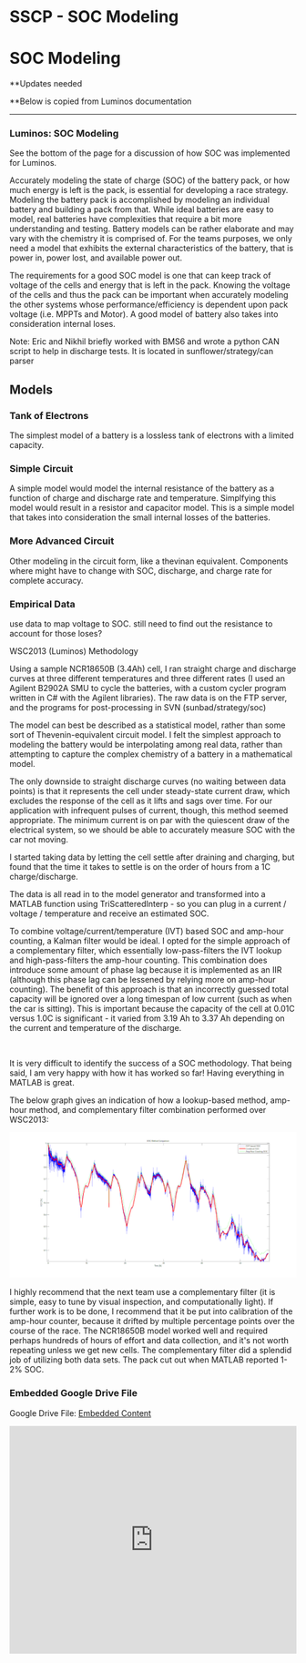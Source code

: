 # SSCP - SOC Modeling

# SOC Modeling

**Updates needed

**Below is copied from Luminos documentation

-------------------

### Luminos: SOC Modeling

[](#h.nhtjwjdq625j)

See the bottom of the page for a discussion of how SOC was implemented for Luminos.

Accurately modeling the state of charge (SOC) of the battery pack, or how much energy is left is the pack, is essential for developing a race strategy. Modeling the battery pack is accomplished by modeling an individual battery and building a pack from that. While ideal batteries are easy to model, real batteries have complexities that require a bit more understanding and testing. Battery models can be rather elaborate and may vary with the chemistry it is comprised of. For the teams purposes, we only need a model that exhibits the external characteristics of the battery, that is power in, power lost, and available power out. 

The requirements for a good SOC model is one that can keep track of voltage of the cells and energy that is left in the pack. Knowing the voltage of the cells and thus the pack can be important when accurately modeling the other systems whose performance/efficiency is dependent upon pack voltage (i.e. MPPTs and Motor). A good model of battery also takes into consideration internal loses. 

Note: Eric and Nikhil briefly worked with BMS6 and wrote a python CAN script to help in discharge tests. It is located in sunflower/strategy/can parser

## Models

[](#h.wodccogo644n)

### Tank of Electrons

[](#h.gxsl3jixw1x3)

The simplest model of a battery is a lossless tank of electrons with a limited capacity.

### Simple Circuit

[](#h.sb79aq4jxu3c)

A simple model would model the internal resistance of the battery as a function of charge and discharge rate and temperature. Simplfying this model would result in a resistor and capacitor model. This is a simple model that takes into consideration the small internal losses of the batteries.

### More Advanced Circuit

[](#h.pphtflzhi0jn)

Other modeling in the circuit form, like a thevinan equivalent. Components where might have to change with SOC, discharge, and charge rate for complete accuracy.

### Empirical Data

[](#h.q4kmuuqgntlx)

use data to map voltage to SOC. still need to find out the resistance to account for those loses?

WSC2013 (Luminos) Methodology

Using a sample NCR18650B (3.4Ah) cell, I ran straight charge and discharge curves at three different temperatures and three different rates (I used an Agilent B2902A SMU to cycle the batteries, with a custom cycler program written in C# with the Agilent libraries). The raw data is on the FTP server, and the programs for post-processing in SVN (sunbad/strategy/soc)

The model can best be described as a statistical model, rather than some sort of Thevenin-equivalent circuit model. I felt the simplest approach to modeling the battery would be interpolating among real data, rather than attempting to capture the complex chemistry of a battery in a mathematical model.

The only downside to straight discharge curves (no waiting between data points) is that it represents the cell under steady-state current draw, which excludes the response of the cell as it lifts and sags over time. For our application with infrequent pulses of current, though, this method seemed appropriate. The minimum current is on par with the quiescent draw of the electrical system, so we should be able to accurately measure SOC with the car not moving.

I started taking data by letting the cell settle after draining and charging, but found that the time it takes to settle is on the order of hours from a 1C charge/discharge.

The data is all read in to the model generator and transformed into a MATLAB function using TriScatteredInterp - so you can plug in a current / voltage / temperature and receive an estimated SOC.

To combine voltage/current/temperature (IVT) based SOC and amp-hour counting, a Kalman filter would be ideal. I opted for the simple approach of a complementary filter, which essentially low-pass-filters the IVT lookup and high-pass-filters the amp-hour counting. This combination does introduce some amount of phase lag because it is implemented as an IIR (although this phase lag can be lessened by relying more on amp-hour counting). The benefit of this approach is that an incorrectly guessed total capacity will be ignored over a long timespan of low current (such as when the car is sitting). This is important because the capacity of the cell at 0.01C versus 1.0C is significant - it varied from 3.19 Ah to 3.37 Ah depending on the current and temperature of the discharge. 

 

It is very difficult to identify the success of a SOC methodology. That being said, I am very happy with how it has worked so far! Having everything in MATLAB is great.

The below graph gives an indication of how a lookup-based method, amp-hour method, and complementary filter combination performed over WSC2013:

![](../../../../../assets/image_81092f804a.png)

I highly recommend that the next team use a complementary filter (it is simple, easy to tune by visual inspection, and computationally light). If further work is to be done, I recommend that it be put into calibration of the amp-hour counter, because it drifted by multiple percentage points over the course of the race. The NCR18650B model worked well and required perhaps hundreds of hours of effort and data collection, and it's not worth repeating unless we get new cells. The complementary filter did a splendid job of utilizing both data sets. The pack cut out when MATLAB reported 1-2% SOC.

[](https://drive.google.com/folderview?id=12gaxmmYtxVkhAJzX99EsL0OE0u7cvoPi)

### Embedded Google Drive File

Google Drive File: [Embedded Content](https://drive.google.com/embeddedfolderview?id=12gaxmmYtxVkhAJzX99EsL0OE0u7cvoPi#list)

<iframe width="100%" height="400" src="https://drive.google.com/embeddedfolderview?id=12gaxmmYtxVkhAJzX99EsL0OE0u7cvoPi#list" frameborder="0"></iframe>

